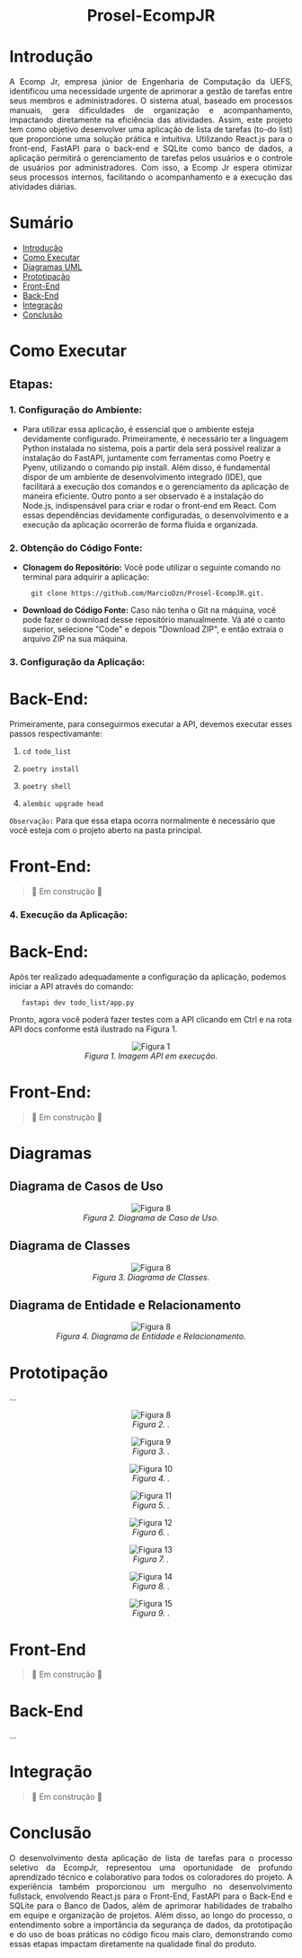 <div align="center">

# Prosel-EcompJR

</div>

<A name= "Intr"></A>

# Introdução

<div align="justify">
A Ecomp Jr, empresa júnior de Engenharia de Computação da UEFS, identificou uma necessidade urgente de aprimorar a gestão de tarefas entre seus membros e administradores. O sistema atual, baseado em processos manuais, gera dificuldades de organização e acompanhamento, impactando diretamente na eficiência das atividades. Assim, este projeto tem como objetivo desenvolver uma aplicação de lista de tarefas (to-do list) que proporcione uma solução prática e intuitiva. Utilizando React.js para o front-end, FastAPI para o back-end e SQLite como banco de dados, a aplicação permitirá o gerenciamento de tarefas pelos usuários e o controle de usuários por administradores. Com isso, a Ecomp Jr espera otimizar seus processos internos, facilitando o acompanhamento e a execução das atividades diárias.
</div>

# Sumário
- <A href = "#Intr">Introdução</A><br>
- <A href = "#Exec">Como Executar</A><br>
- <A href = "#Diag">Diagramas UML</A><br>
- <A href = "#Prot">Prototipação</A><br>
- <A href = "#Front">Front-End</A><br>
- <A href = "#Back">Back-End</A><br>
- <A href = "#Inte">Integração</A><br>
- <A href = "#Conc">Conclusão</A><br>

<A name="Exec"></A>
# Como Executar

## Etapas:

### 1. Configuração do Ambiente:
   
  - Para utilizar essa aplicação, é essencial que o ambiente esteja devidamente configurado. Primeiramente, é necessário ter a linguagem Python instalada no sistema, pois a partir dela será possível realizar a instalação do FastAPI, juntamente com ferramentas como Poetry e Pyenv, utilizando o comando pip install. Além disso, é fundamental dispor de um ambiente de desenvolvimento integrado (IDE), que facilitará a execução dos comandos e o gerenciamento da aplicação de maneira eficiente. Outro ponto a ser observado é a instalação do Node.js, indispensável para criar e rodar o front-end em React. Com essas dependências devidamente configuradas, o desenvolvimento e a execução da aplicação ocorrerão de forma fluida e organizada.
     
### 2. Obtenção do Código Fonte:

   - **Clonagem do Repositório:** Você pode utilizar o seguinte comando no terminal para adquirir a aplicação:                                          

           git clone https://github.com/MarcioDzn/Prosel-EcompJR.git.
     
   - **Download do Código Fonte:** Caso não tenha o Git na máquina, você pode fazer o download desse repositório manualmente. Vá até o canto superior, selecione "Code" e depois "Download ZIP", e então extraia o arquivo ZIP na sua máquina.

### 3. Configuração da Aplicação:

 # Back-End:
   Primeiramente, para conseguirmos executar a API, devemos executar esses passos respectivamante:

   1.     cd todo_list
   2.     poetry install
   3.     poetry shell
   4.     alembic upgrade head
   
   `Observação:` Para que essa etapa ocorra normalmente é necessário que você esteja com o projeto aberto na pasta principal.

 # Front-End:

 > :construction: Em construção :construction:

### 4. Execução da Aplicação:

 # Back-End:
   Após ter realizado adequadamente a configuração da aplicação, podemos iniciar a API através do comando:  
 
       fastapi dev todo_list/app.py
   Pronto, agora você poderá fazer testes com a API clicando em Ctrl e na rota API docs conforme está ilustrado na Figura 1.

   <div align="center">
   
   ![Figura 1](images/backend/fastapi.png)
   <br/> <em>Figura 1. Imagem API em execução.</em> <br/>
   
   </div>
   
# Front-End:

  > :construction: Em construção :construction:

<A name="Diag"></A>
# Diagramas
## Diagrama de Casos de Uso

<div align="center">
   
   ![Figura 8](images/uml/diagrama_casos_uso.jpeg)
   <br/> <em>Figura 2. Diagrama de Caso de Uso.</em> <br/>
   
   </div>

## Diagrama de Classes

<div align="center">
   
   ![Figura 8](images/uml/diagrama_classes.jpeg)
   <br/> <em>Figura 3. Diagrama de Classes.</em> <br/>
   
   </div>

## Diagrama de Entidade e Relacionamento

<div align="center">
   
   ![Figura 8](images/uml/diagrama_der.jpeg)
   <br/> <em>Figura 4. Diagrama de Entidade e Relacionamento.</em> <br/>
   
   </div>
   
<A name="Prot"></A>
# Prototipação

...

<div align="center">
   
   ![Figura 8](Imagens/menucliente.png)
   <br/> <em>Figura 2. .</em> <br/>
   
   </div>

  <div align="center">
   
   ![Figura 9](Imagens/opcao2cliente.png)
   <br/> <em>Figura 3. .</em> <br/>
   
   </div>

   <div align="center">
   
   ![Figura 10](Imagens/opcao5cliente1.png)
   <br/> <em>Figura 4. .</em> <br/>
   
   </div>

   <div align="center">
   
   ![Figura 11](Imagens/opcao1cliente.png)
   <br/> <em>Figura 5. .</em> <br/>
   
   </div>

   <div align="center">
   
   ![Figura 12](Imagens/opcao5cliente.png)
   <br/> <em>Figura 6. .</em> <br/>
   
   </div>

   <div align="center">
   
   ![Figura 13](Imagens/opcao4cliente.png)
   <br/> <em>Figura 7. .</em> <br/>
   
   </div>

   <div align="center">
   
   ![Figura 14](Imagens/opcao3cliente.png)
   <br/> <em>Figura 8. .</em> <br/>
   
   </div>

   <div align="center">
   
   ![Figura 15](Imagens/opcao5cliente2.png)
   <br/> <em>Figura 9. .</em> <br/>
   
   </div>

<A name="Front"></A>
# Front-End

> :construction: Em construção :construction:

<A name= "Back"></A>
# Back-End

...

<A name= "Inte"></A>
# Integração

> :construction: Em construção :construction:
 
<A name="Conc"></A>
# Conclusão

<div align="justify">
O desenvolvimento desta aplicação de lista de tarefas para o processo seletivo da EcompJr, representou uma oportunidade de profundo aprendizado técnico e colaborativo para todos os coloradores do projeto. A experiência também proporcionou um mergulho no desenvolvimento fullstack, envolvendo React.js para o Front-End, FastAPI para o Back-End e SQLite para o Banco de Dados, além de aprimorar habilidades de trabalho em equipe e organização de projetos. Além disso, ao longo do processo, o entendimento sobre a importância da segurança de dados, da prototipação e do uso de boas práticas no código ficou mais claro, demonstrando como essas etapas impactam diretamente na qualidade final do produto. 
</div> 
